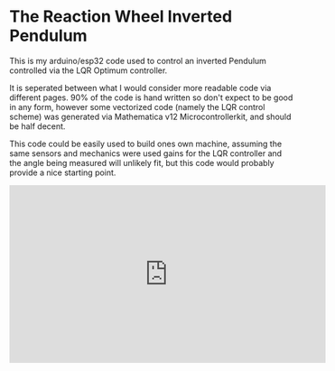 # The Reaction Wheel Inverted Pendulum

This is my arduino/esp32 code used to control an inverted Pendulum controlled via the LQR Optimum controller. 

It is seperated between what I would consider more readable code via different pages. 90% of the code is hand written so don't expect to be good in any form, however some vectorized code (namely the LQR control scheme) was generated via Mathematica v12 Microcontrollerkit, and should be half decent.

This code could be easily used to build ones own machine, assuming the same sensors and mechanics were used gains for the LQR controller and the angle being measured will unlikely fit, but this code would probably provide a nice starting point.

<iframe width="560" height="315" src="https://www.youtube.com/embed/Lzw3ZGTuMUU" title="YouTube video player" frameborder="0" allow="accelerometer; autoplay; clipboard-write; encrypted-media; gyroscope; picture-in-picture" allowfullscreen></iframe>
